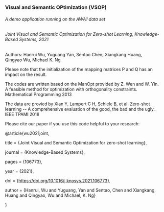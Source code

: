 ### Visual and Semantic OPtimization (VSOP)

###### A demo application running on the AWA1 data set 

###### Joint Visual and Semantic Optimization for Zero-shot Learning, Knowledge-Based Systems, 2021

Authors: Hanrui Wu, Yuguang Yan, Sentao Chen, Xiangkang Huang, Qingyao Wu, Michael K. Ng

Please note that the initialization of the mapping matrices P and Q has an impact on the result.

The codes are written based on the ManOpt provided by Z. Wen and W. Yin. A feasible method for optimization with orthogonality constraints. Mathematical Programming 2013

The data are provied by Xian Y, Lampert C H, Schiele B, et al. Zero-shot learning -- A comprehensive evaluation of the good, the bad and the ugly. IEEE TPAMI 2018

Please cite our paper if you use this code helpful to your research:

@article{wu2021joint, 

title = {Joint Visual and Semantic Optimization for zero-shot learning},

journal = {Knowledge-Based Systems},

pages = {106773},

year = {2021},

doi = {https://doi.org/10.1016/j.knosys.2021.106773},

author = {Hanrui, Wu and Yuguang, Yan and Sentao, Chen and Xiangkang, Huang and Qingyao, Wu and Michael, K. Ng}

}
